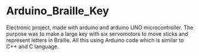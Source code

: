 # Arduino_Braille_Key
Electronic project, made with arduino and arduino UNO microcontroller. The purpose was to make a large key with six servomotors to move sticks and represent letters in Braille. All this using Arduino code which is similar to C++ and C language.
